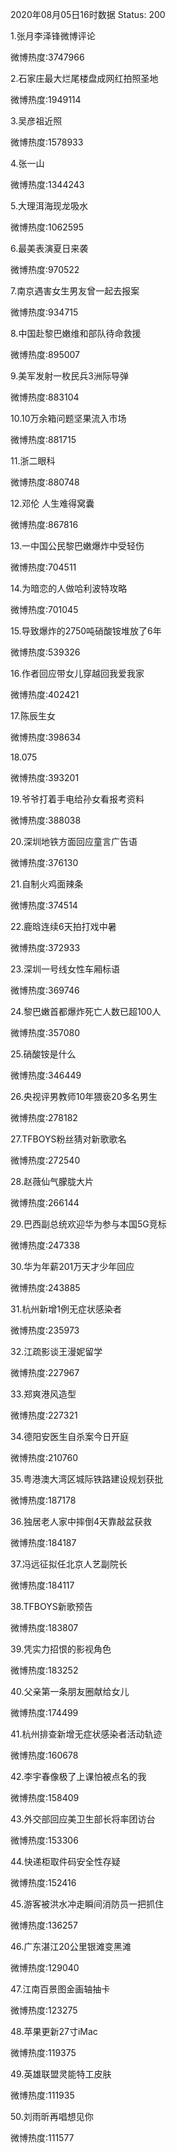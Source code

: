 2020年08月05日16时数据
Status: 200

1.张月李泽锋微博评论

微博热度:3747966

2.石家庄最大烂尾楼盘成网红拍照圣地

微博热度:1949114

3.吴彦祖近照

微博热度:1578933

4.张一山

微博热度:1344243

5.大理洱海现龙吸水

微博热度:1062595

6.最美表演夏日来袭

微博热度:970522

7.南京遇害女生男友曾一起去报案

微博热度:934715

8.中国赴黎巴嫩维和部队待命救援

微博热度:895007

9.美军发射一枚民兵3洲际导弹

微博热度:883104

10.10万余箱问题坚果流入市场

微博热度:881715

11.浙二眼科

微博热度:880748

12.邓伦 人生难得窝囊

微博热度:867816

13.一中国公民黎巴嫩爆炸中受轻伤

微博热度:704511

14.为暗恋的人做哈利波特攻略

微博热度:701045

15.导致爆炸的2750吨硝酸铵堆放了6年

微博热度:539326

16.作者回应带女儿穿越回我爱我家

微博热度:402421

17.陈辰生女

微博热度:398634

18.075

微博热度:393201

19.爷爷打着手电给孙女看报考资料

微博热度:388038

20.深圳地铁方面回应童言广告语

微博热度:376130

21.自制火鸡面辣条

微博热度:374514

22.鹿晗连续6天拍打戏中暑

微博热度:372933

23.深圳一号线女性车厢标语

微博热度:369746

24.黎巴嫩首都爆炸死亡人数已超100人

微博热度:357080

25.硝酸铵是什么

微博热度:346449

26.央视评男教师10年猥亵20多名男生

微博热度:278182

27.TFBOYS粉丝猜对新歌歌名

微博热度:272540

28.赵薇仙气朦胧大片

微博热度:266144

29.巴西副总统欢迎华为参与本国5G竞标

微博热度:247338

30.华为年薪201万天才少年回应

微博热度:243885

31.杭州新增1例无症状感染者

微博热度:235973

32.江疏影谈王漫妮留学

微博热度:227967

33.郑爽港风造型

微博热度:227321

34.德阳安医生自杀案今日开庭

微博热度:210760

35.粤港澳大湾区城际铁路建设规划获批

微博热度:187178

36.独居老人家中摔倒4天靠敲盆获救

微博热度:184187

37.冯远征拟任北京人艺副院长

微博热度:184117

38.TFBOYS新歌预告

微博热度:183807

39.凭实力招恨的影视角色

微博热度:183252

40.父亲第一条朋友圈献给女儿

微博热度:174499

41.杭州排查新增无症状感染者活动轨迹

微博热度:160678

42.李宇春像极了上课怕被点名的我

微博热度:158409

43.外交部回应美卫生部长将率团访台

微博热度:153306

44.快递柜取件码安全性存疑

微博热度:152416

45.游客被洪水冲走瞬间消防员一把抓住

微博热度:136257

46.广东湛江20公里银滩变黑滩

微博热度:129040

47.江南百景图金画轴抽卡

微博热度:123275

48.苹果更新27寸iMac

微博热度:119375

49.英雄联盟灵能特工皮肤

微博热度:111935

50.刘雨昕再唱想见你

微博热度:111577

